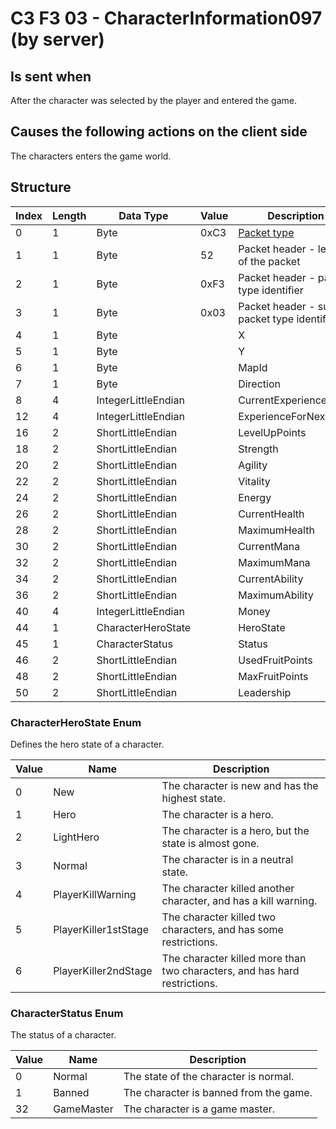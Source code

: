 # C3 F3 03 - CharacterInformation097 (by server)

## Is sent when

After the character was selected by the player and entered the game.

## Causes the following actions on the client side

The characters enters the game world.

## Structure

| Index | Length | Data Type | Value | Description |
|-------|--------|-----------|-------|-------------|
| 0 | 1 |   Byte   | 0xC3  | [Packet type](PacketTypes.md) |
| 1 | 1 |    Byte   |   52   | Packet header - length of the packet |
| 2 | 1 |    Byte   | 0xF3  | Packet header - packet type identifier |
| 3 | 1 |    Byte   | 0x03  | Packet header - sub packet type identifier |
| 4 | 1 | Byte |  | X |
| 5 | 1 | Byte |  | Y |
| 6 | 1 | Byte |  | MapId |
| 7 | 1 | Byte |  | Direction |
| 8 | 4 | IntegerLittleEndian |  | CurrentExperience |
| 12 | 4 | IntegerLittleEndian |  | ExperienceForNextLevel |
| 16 | 2 | ShortLittleEndian |  | LevelUpPoints |
| 18 | 2 | ShortLittleEndian |  | Strength |
| 20 | 2 | ShortLittleEndian |  | Agility |
| 22 | 2 | ShortLittleEndian |  | Vitality |
| 24 | 2 | ShortLittleEndian |  | Energy |
| 26 | 2 | ShortLittleEndian |  | CurrentHealth |
| 28 | 2 | ShortLittleEndian |  | MaximumHealth |
| 30 | 2 | ShortLittleEndian |  | CurrentMana |
| 32 | 2 | ShortLittleEndian |  | MaximumMana |
| 34 | 2 | ShortLittleEndian |  | CurrentAbility |
| 36 | 2 | ShortLittleEndian |  | MaximumAbility |
| 40 | 4 | IntegerLittleEndian |  | Money |
| 44 | 1 | CharacterHeroState |  | HeroState |
| 45 | 1 | CharacterStatus |  | Status |
| 46 | 2 | ShortLittleEndian |  | UsedFruitPoints |
| 48 | 2 | ShortLittleEndian |  | MaxFruitPoints |
| 50 | 2 | ShortLittleEndian |  | Leadership |

### CharacterHeroState Enum

Defines the hero state of a character.

| Value | Name | Description |
|-------|------|-------------|
| 0 | New | The character is new and has the highest state. |
| 1 | Hero | The character is a hero. |
| 2 | LightHero | The character is a hero, but the state is almost gone. |
| 3 | Normal | The character is in a neutral state. |
| 4 | PlayerKillWarning | The character killed another character, and has a kill warning. |
| 5 | PlayerKiller1stStage | The character killed two characters, and has some restrictions. |
| 6 | PlayerKiller2ndStage | The character killed more than two characters, and has hard restrictions. |

### CharacterStatus Enum

The status of a character.

| Value | Name | Description |
|-------|------|-------------|
| 0 | Normal | The state of the character is normal. |
| 1 | Banned | The character is banned from the game. |
| 32 | GameMaster | The character is a game master. |